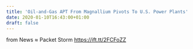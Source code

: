 ```yaml
---
title: 'Oil-and-Gas APT From Magnallium Pivots To U.S. Power Plants'
date: 2020-01-10T16:43:00+01:00
draft: false
---
```


  
  
from News ≈ Packet Storm https://ift.tt/2FCFoZZ